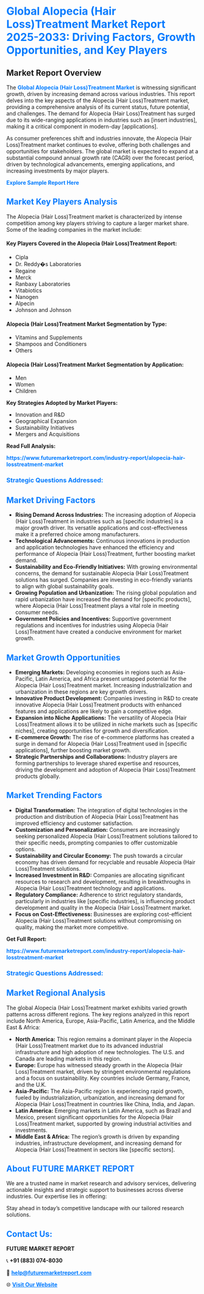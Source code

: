 <h1 style="color: #007BFF;">Global Alopecia (Hair Loss)Treatment Market Report 2025-2033: Driving Factors, Growth Opportunities, and Key Players</h1>

<section id="overview">
<h2>Market Report Overview</h2>
<p>The <a href="https://www.futuremarketreport.com/industry-report/alopecia-hair-losstreatment-market" style="color: #007BFF; text-decoration: none;"><strong>Global Alopecia (Hair Loss)Treatment Market</strong></a> is witnessing significant growth, driven by increasing demand across various industries. This report delves into the key aspects of the Alopecia (Hair Loss)Treatment market, providing a comprehensive analysis of its current status, future potential, and challenges. The demand for Alopecia (Hair Loss)Treatment has surged due to its wide-ranging applications in industries such as [insert industries], making it a critical component in modern-day [applications].</p>
<p>As consumer preferences shift and industries innovate, the Alopecia (Hair Loss)Treatment market continues to evolve, offering both challenges and opportunities for stakeholders. The global market is expected to expand at a substantial compound annual growth rate (CAGR) over the forecast period, driven by technological advancements, emerging applications, and increasing investments by major players.</p>
</section>

<section id="overview">
<p><a href="https://www.futuremarketreport.com/request-sample/reportId=101026" style="color: #007BFF; text-decoration: none;"><strong>Explore Sample Report Here</strong></a></p>
</section>

<section id="key-players">
<h2 style="color: #007BFF;">Market Key Players Analysis</h2>
<p>The Alopecia (Hair Loss)Treatment market is characterized by intense competition among key players striving to capture a larger market share. Some of the leading companies in the market include:</p>
<h4>Key Players Covered in the Alopecia (Hair Loss)Treatment Report:</h4>
<ul><li>Cipla</li><li>Dr. Reddy�s Laboratories</li><li>Regaine</li><li>Merck</li><li>Ranbaxy Laboratories</li><li>Vitabiotics</li><li>Nanogen</li><li>Alpecin</li><li>Johnson and Johnson</li></ul>
<h4>Alopecia (Hair Loss)Treatment Market Segmentation by Type:</h4>
<ul><li>Vitamins and Supplements</li><li>Shampoos and Conditioners</li><li>Others</li></ul>

<h4>Alopecia (Hair Loss)Treatment Market Segmentation by Application:</h4>
<ul><li>Men</li><li>Women</li><li>Children</li></ul>
<p><strong>Key Strategies Adopted by Market Players:</strong></p>
<ul>
<li>Innovation and R&D</li>
<li>Geographical Expansion</li>
<li>Sustainability Initiatives</li>
<li>Mergers and Acquisitions</li>
</ul>
</section>

<section>
<p><strong>Read Full Analysis: </strong></p><a href="https://www.futuremarketreport.com/industry-report/alopecia-hair-losstreatment-market" style="color: #007BFF; text-decoration: none;"><strong>https://www.futuremarketreport.com/industry-report/alopecia-hair-losstreatment-market</strong></a>
<h3 style="color: #007BFF;">Strategic Questions Addressed:</h3>
</section>

<section id="driving-factors">
<h2 style="color: #007BFF;">Market Driving Factors</h2>
<ul>
<li><strong>Rising Demand Across Industries:</strong> The increasing adoption of Alopecia (Hair Loss)Treatment in industries such as [specific industries] is a major growth driver. Its versatile applications and cost-effectiveness make it a preferred choice among manufacturers.</li>
<li><strong>Technological Advancements:</strong> Continuous innovations in production and application technologies have enhanced the efficiency and performance of Alopecia (Hair Loss)Treatment, further boosting market demand.</li>
<li><strong>Sustainability and Eco-Friendly Initiatives:</strong> With growing environmental concerns, the demand for sustainable Alopecia (Hair Loss)Treatment solutions has surged. Companies are investing in eco-friendly variants to align with global sustainability goals.</li>
<li><strong>Growing Population and Urbanization:</strong> The rising global population and rapid urbanization have increased the demand for [specific products], where Alopecia (Hair Loss)Treatment plays a vital role in meeting consumer needs.</li>
<li><strong>Government Policies and Incentives:</strong> Supportive government regulations and incentives for industries using Alopecia (Hair Loss)Treatment have created a conducive environment for market growth.</li>
</ul>
</section>

<section id="growth-opportunities">
<h2 style="color: #007BFF;">Market Growth Opportunities</h2>
<ul>
<li><strong>Emerging Markets:</strong> Developing economies in regions such as Asia-Pacific, Latin America, and Africa present untapped potential for the Alopecia (Hair Loss)Treatment market. Increasing industrialization and urbanization in these regions are key growth drivers.</li>
<li><strong>Innovative Product Development:</strong> Companies investing in R&D to create innovative Alopecia (Hair Loss)Treatment products with enhanced features and applications are likely to gain a competitive edge.</li>
<li><strong>Expansion into Niche Applications:</strong> The versatility of Alopecia (Hair Loss)Treatment allows it to be utilized in niche markets such as [specific niches], creating opportunities for growth and diversification.</li>
<li><strong>E-commerce Growth:</strong> The rise of e-commerce platforms has created a surge in demand for Alopecia (Hair Loss)Treatment used in [specific applications], further boosting market growth.</li>
<li><strong>Strategic Partnerships and Collaborations:</strong> Industry players are forming partnerships to leverage shared expertise and resources, driving the development and adoption of Alopecia (Hair Loss)Treatment products globally.</li>
</ul>
</section>

<section id="trending-factors">
<h2 style="color: #007BFF;">Market Trending Factors</h2>
<ul>
<li><strong>Digital Transformation:</strong> The integration of digital technologies in the production and distribution of Alopecia (Hair Loss)Treatment has improved efficiency and customer satisfaction.</li>
<li><strong>Customization and Personalization:</strong> Consumers are increasingly seeking personalized Alopecia (Hair Loss)Treatment solutions tailored to their specific needs, prompting companies to offer customizable options.</li>
<li><strong>Sustainability and Circular Economy:</strong> The push towards a circular economy has driven demand for recyclable and reusable Alopecia (Hair Loss)Treatment solutions.</li>
<li><strong>Increased Investment in R&D:</strong> Companies are allocating significant resources to research and development, resulting in breakthroughs in Alopecia (Hair Loss)Treatment technology and applications.</li>
<li><strong>Regulatory Compliance:</strong> Adherence to strict regulatory standards, particularly in industries like [specific industries], is influencing product development and quality in the Alopecia (Hair Loss)Treatment market.</li>
<li><strong>Focus on Cost-Effectiveness:</strong> Businesses are exploring cost-efficient Alopecia (Hair Loss)Treatment solutions without compromising on quality, making the market more competitive.</li>
</ul>
</section>

<section>
<p><strong>Get Full Report: </strong></p><a href="https://www.futuremarketreport.com/industry-report/alopecia-hair-losstreatment-market" style="color: #007BFF; text-decoration: none;"><strong>https://www.futuremarketreport.com/industry-report/alopecia-hair-losstreatment-market</strong></a>
<h3 style="color: #007BFF;">Strategic Questions Addressed:</h3>
</section>


<section id="regional-analysis">
<h2 style="color: #007BFF;">Market Regional Analysis</h2>
<p>The global Alopecia (Hair Loss)Treatment market exhibits varied growth patterns across different regions. The key regions analyzed in this report include North America, Europe, Asia-Pacific, Latin America, and the Middle East & Africa:</p>
<ul>
<li><strong>North America:</strong> This region remains a dominant player in the Alopecia (Hair Loss)Treatment market due to its advanced industrial infrastructure and high adoption of new technologies. The U.S. and Canada are leading markets in this region.</li>
<li><strong>Europe:</strong> Europe has witnessed steady growth in the Alopecia (Hair Loss)Treatment market, driven by stringent environmental regulations and a focus on sustainability. Key countries include Germany, France, and the U.K.</li>
<li><strong>Asia-Pacific:</strong> The Asia-Pacific region is experiencing rapid growth, fueled by industrialization, urbanization, and increasing demand for Alopecia (Hair Loss)Treatment in countries like China, India, and Japan.</li>
<li><strong>Latin America:</strong> Emerging markets in Latin America, such as Brazil and Mexico, present significant opportunities for the Alopecia (Hair Loss)Treatment market, supported by growing industrial activities and investments.</li>
<li><strong>Middle East & Africa:</strong> The region’s growth is driven by expanding industries, infrastructure development, and increasing demand for Alopecia (Hair Loss)Treatment in sectors like [specific sectors].</li>
</ul>
</section>

<footer>
<h2 style="color: #007BFF;">About FUTURE MARKET REPORT</h2>
<p>We are a trusted name in market research and advisory services, delivering actionable insights and strategic support to businesses across diverse industries. Our expertise lies in offering:</p>

<p>Stay ahead in today’s competitive landscape with our tailored research solutions.</p>

<h2 style="color: #007BFF;">Contact Us:</h2>
<p><strong>FUTURE MARKET REPORT</strong></p>
<p>📞 <strong>+91 (883) 074-8030</strong></p>
<p>📧 <strong><a href="mailto:help@futuremarketreport.com" style="color: #007BFF;">help@futuremarketreport.com</a></strong></p>
<p>🌐 <strong><a href="https://www.futuremarketreport.com/" style="color: #007BFF;">Visit Our Website</a></strong></p>
</footer>